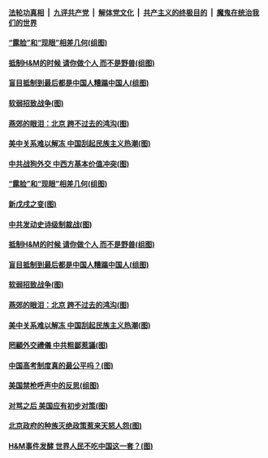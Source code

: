 ####  [法轮功真相](../../../../basic/blob/master/README.md?t=03290331) &nbsp;|&nbsp; [九评共产党](../../../../9ping.md/blob/master/README.md?t=03290331) &nbsp;|&nbsp; [解体党文化](../../../../jtdwh.md/blob/master/README.md?t=03290331)  &nbsp;|&nbsp; [共产主义的终极目的](../../../../gczydzjmd.md/blob/master/README.md?t=03290331) &nbsp;|&nbsp; [魔鬼在统治我们的世界](../../../../mgztzwmdsj.md/blob/master/README.md?t=03290331) 

#### [“露脸”和“现眼”相差几何(组图)](../pages/p4/966791.md?t=03290331) 

#### [抵制H&amp;M的时候 请你做个人 而不是野兽(组图)](../pages/p4/966864.md?t=03290331) 

#### [盲目抵制到最后都是中国人糟蹋中国人(组图)](../pages/p4/966865.md?t=03290331) 

#### [软弱招致战争(图)](../pages/p4/966861.md?t=03290331) 

#### [燕郊的眼泪：北京 跨不过去的鸿沟(图)](../pages/p4/966859.md?t=03290331) 

#### [美中关系难以解冻 中国刮起民族主义热潮(图)](../pages/p4/966858.md?t=03290331) 


#### [中共战狗外交 中西方基本价值冲突(图)](../pages/p4/966946.md?t=03290331) 

#### [“露脸”和“现眼”相差几何(组图)](../pages/p4/966791.md?t=03290331) 

#### [新戊戌之变(图)](../pages/p4/966800.md?t=03290331) 

#### [中共发动史诗级制裁战(图)](../pages/p4/966941.md?t=03290331) 


#### [抵制H&amp;M的时候 请你做个人 而不是野兽(组图)](../pages/p4/966864.md?t=03290331) 

#### [盲目抵制到最后都是中国人糟蹋中国人(组图)](../pages/p4/966865.md?t=03290331) 


#### [软弱招致战争(图)](../pages/p4/966861.md?t=03290331) 

#### [燕郊的眼泪：北京 跨不过去的鸿沟(图)](../pages/p4/966859.md?t=03290331) 

#### [美中关系难以解冻 中国刮起民族主义热潮(图)](../pages/p4/966858.md?t=03290331) 

#### [罔顧外交禮儀 中共粗鄙惹議(图)](../pages/p4/966785.md?t=03290331) 

#### [中国高考制度真的最公平吗？(图)](../pages/p4/966766.md?t=03290331) 

#### [美国禁枪呼声中的反思(组图)](../pages/p4/966765.md?t=03290331) 

#### [对骂之后 美国应有初步对策(图)](../pages/p4/966731.md?t=03290331) 

#### [北京政府的种族灭绝政策惹来天怒人怨(图)](../pages/p4/966733.md?t=03290331) 

#### [H&amp;M事件发酵 世界人民不吃中国这一套？(图)](../pages/p4/966754.md?t=03290331) 



